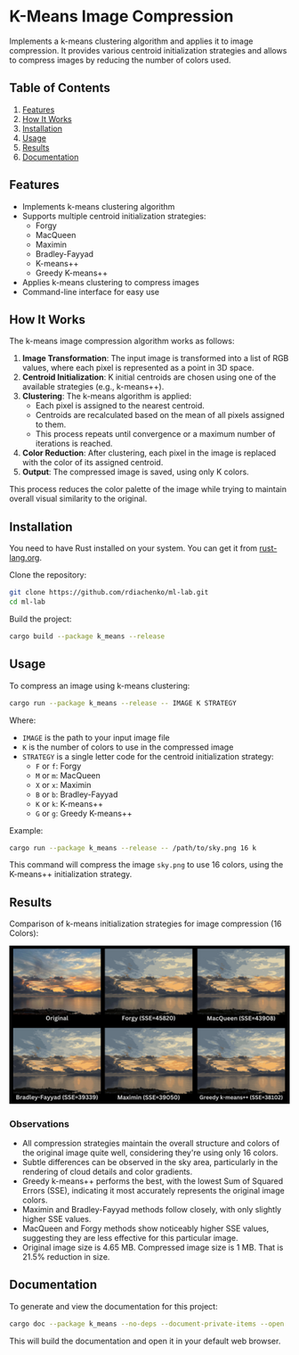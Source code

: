 # K-Means Image Compression

Implements a k-means clustering algorithm and applies it to image compression. It provides various centroid initialization strategies and allows to compress images by reducing the number of colors used.

## Table of Contents

1. [Features](#features)
2. [How It Works](#how-it-works)
3. [Installation](#installation)
4. [Usage](#usage)
5. [Results](#results)
6. [Documentation](#documentation)

## Features

- Implements k-means clustering algorithm
- Supports multiple centroid initialization strategies:
    - Forgy
    - MacQueen
    - Maximin
    - Bradley-Fayyad
    - K-means++
    - Greedy K-means++
- Applies k-means clustering to compress images
- Command-line interface for easy use

## How It Works

The k-means image compression algorithm works as follows:

1. **Image Transformation**: The input image is transformed into a list of RGB values, where each pixel is represented as a point in 3D space.
2. **Centroid Initialization**: K initial centroids are chosen using one of the available strategies (e.g., k-means++).
3. **Clustering**: The k-means algorithm is applied:
    - Each pixel is assigned to the nearest centroid.
    - Centroids are recalculated based on the mean of all pixels assigned to them.
    - This process repeats until convergence or a maximum number of iterations is reached.
4. **Color Reduction**: After clustering, each pixel in the image is replaced with the color of its assigned centroid.
5. **Output**: The compressed image is saved, using only K colors.

This process reduces the color palette of the image while trying to maintain overall visual similarity to the original.

## Installation

You need to have Rust installed on your system. You can get it from [rust-lang.org](https://www.rust-lang.org/).

Clone the repository:

```bash
git clone https://github.com/rdiachenko/ml-lab.git
cd ml-lab
```

Build the project:

```bash
cargo build --package k_means --release
```

## Usage

To compress an image using k-means clustering:

```bash
cargo run --package k_means --release -- IMAGE K STRATEGY
```

Where:
- `IMAGE` is the path to your input image file
- `K` is the number of colors to use in the compressed image
- `STRATEGY` is a single letter code for the centroid initialization strategy:
    - `F` or `f`: Forgy
    - `M` or `m`: MacQueen
    - `X` or `x`: Maximin
    - `B` or `b`: Bradley-Fayyad
    - `K` or `k`: K-means++
    - `G` or `g`: Greedy K-means++

Example:

```bash
cargo run --package k_means --release -- /path/to/sky.png 16 k
```

This command will compress the image `sky.png` to use 16 colors, using the K-means++ initialization strategy.

## Results

Comparison of k-means initialization strategies for image compression (16 Colors):

![K-means image compression with 16 colors](k-means-image-compression-k16.png "K-means image compression with 16 colors")

### Observations

- All compression strategies maintain the overall structure and colors of the original image quite well, considering they're using only 16 colors.
- Subtle differences can be observed in the sky area, particularly in the rendering of cloud details and color gradients.
- Greedy k-means++ performs the best, with the lowest Sum of Squared Errors (SSE), indicating it most accurately represents the original image colors.
- Maximin and Bradley-Fayyad methods follow closely, with only slightly higher SSE values.
- MacQueen and Forgy methods show noticeably higher SSE values, suggesting they are less effective for this particular image.
- Original image size is 4.65 MB. Compressed image size is 1 MB. That is 21.5% reduction in size.

## Documentation

To generate and view the documentation for this project:

```bash
cargo doc --package k_means --no-deps --document-private-items --open
```

This will build the documentation and open it in your default web browser.
